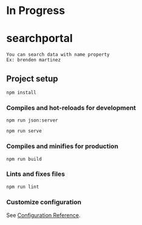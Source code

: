 # In Progress

# searchportal

```
You can search data with name property
Ex: brenden martinez
```

## Project setup

```
npm install
```

### Compiles and hot-reloads for development

```
npm run json:server

npm run serve
```

### Compiles and minifies for production

```
npm run build
```

### Lints and fixes files

```
npm run lint
```

### Customize configuration

See [Configuration Reference](https://cli.vuejs.org/config/).
